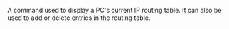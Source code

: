 A command used to display a PC's current IP routing table. It can also be used to add or delete entries in the routing table.